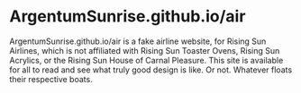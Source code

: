 # ArgentumSunrise.github.io/air
ArgentumSunrise.github.io/air is a fake airline website, for Rising Sun Airlines, which is not affiliated with Rising Sun Toaster Ovens, Rising Sun Acrylics, or the Rising Sun House of Carnal Pleasure. This site is available for all to read and see what truly good design is like. Or not. Whatever floats their respective boats.
